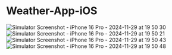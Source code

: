 # Weather-App-iOS

![Simulator Screenshot - iPhone 16 Pro - 2024-11-29 at 19 50 30](https://github.com/user-attachments/assets/5dca89f3-5983-44c6-a76a-d3141bc803b2)
![Simulator Screenshot - iPhone 16 Pro - 2024-11-29 at 19 50 21](https://github.com/user-attachments/assets/a422b94c-c059-42b3-b996-92b17172410a)
![Simulator Screenshot - iPhone 16 Pro - 2024-11-29 at 19 50 43](https://github.com/user-attachments/assets/6f589330-a157-42f4-ad0b-3293b504cf82)
![Simulator Screenshot - iPhone 16 Pro - 2024-11-29 at 19 50 48](https://github.com/user-attachments/assets/fd674995-b62f-44e7-8250-9a0a62973114)
